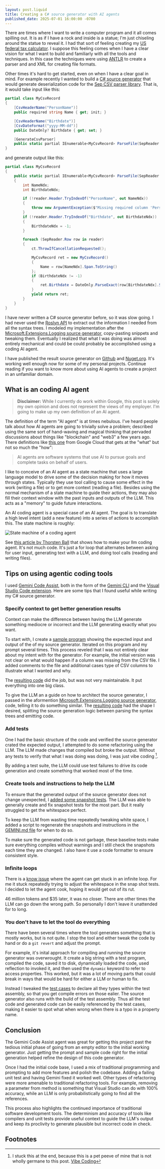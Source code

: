 ```yaml
---
layout: post.liquid
title: Creating a C# source generator with AI agents
published_date: 2025-07-01 16:00:00 -0700
---
```


There are times where I want to write a computer program and it all comes spilling out. It is as if
I have a rock and inside is a statue; I'm just chiseling around the statue to reveal it. I had that
sort of feeling creating my [US federal tax calculator](https://github.com/AustinWise/TaxStuff/).
I suppose this feeling comes when I have a clear vision for what I want to build and familiarly with
all the tools and techniques. In this case the techniques were using [ANTLR](https://www.antlr.org/)
to create a parser and and XML for creating file formats.

Other times it's hard to get started, even on when I have a clear goal in mind. For example recently
I wanted to build a
[C# source generator](https://devblogs.microsoft.com/dotnet/introducing-c-source-generators/)
that would generate deserialization code for the [Sep CSV parser library](https://github.com/nietras/Sep/).
That is, it would take input like this:

```c#
partial class MyCsvRecord
{
    [CsvHeaderName("PersonName")]
    public required string Name { get; init; }

    [CsvHeaderName("Birthdate")]
    [CsvDateFormat("yyyy-MM-dd")]
    public DateOnly? Birthdate { get; set; }

    [GenerateCsvParser]
    public static partial IEnumerable<MyCsvRecord> ParseFile(SepReader reader, CancellationToken ct = default);
}
```

and generate output like this:

```c#
partial class MyCsvRecord
{
    public static partial IEnumerable<MyCsvRecord> ParseFile(SepReader reader, CancellationToken ct)
    {
        int NameNdx;
        int BirthdateNdx;

        if (!reader.Header.TryIndexOf("PersonName", out NameNdx))
        {
            throw new ArgumentException($"Missing required column 'PersonName' for required property 'Name'.");
        }
        if (!reader.Header.TryIndexOf("Birthdate", out BirthdateNdx))
        {
            BirthdateNdx = -1;
        }

        foreach (SepReader.Row row in reader)
        {
            ct.ThrowIfCancellationRequested();

            MyCsvRecord ret = new MyCsvRecord()
            {
                Name = row[NameNdx].Span.ToString()
            };
            if (BirthdateNdx != -1)
            {
                ret.Birthdate = DateOnly.ParseExact(row[BirthdateNdx].Span, "yyyy-MM-dd", CultureInfo.InvariantCulture);
            }
            yield return ret;
        }
    }
}
```

I have never written a C# source generator before, so it was slow going. I had never used the
[Roslyn API](https://learn.microsoft.com/en-us/dotnet/csharp/roslyn-sdk/)
to extract out the information I needed from all the syntax trees. I modeled my implementation after the
[Microsoft.Extensions.Logging source generator](https://github.com/dotnet/runtime/tree/ea721e7486615b95c8ede98a6f54aa5178d4c888/src/libraries/Microsoft.Extensions.Logging.Abstractions/gen),
copy-pasting snippets and tweaking them. Eventually I realized that what I was doing was almost
entirely mechanical and could be could probably be accomplished using a coding AI agent.

I have published the result source generator on
[Github](https://github.com/AustinWise/SepCsvSourceGenerator)
and
[Nuget.org](https://www.nuget.org/packages/AWise.SepCsvSourceGenerator/).
It's working well enough now for some of my personal projects. Continue reading if you want to know
more about using AI agents to create a project in an unfamiliar domain.

## What is an coding AI agent

> **Disclaimer:** While I currently do work within Google, this post is solely my own opinion and does not
> represent the views of my employer. I'm going to make up my own definition of an AI agent.

The definition of the term "AI agent" is at times nebulous. I've heard people talk about how AI agents
are going to trivially solve a problem; described using the same sort of hand-waving and magical thinking
that pervaded discussions about things like "blockchain" and "web3" a few years ago. There definitions
like [this one](https://cloud.google.com/discover/what-are-ai-agents?hl=en) from Google Cloud that
gets at the "what" but not so much the "how":

> AI agents are software systems that use AI to pursue goals and complete tasks on behalf of users.

I like to conceive of an AI agent as a state machine that uses a large language model to drive some
of the decision making for how it moves through states. Typically they use tool calling to cause some
effect in the work (writing a file) or to get more context (reading a file). Besides using the normal
mechanism of a state machine to guide their actions, they may also fill their context window with the
past inputs and outputs of the LLM. This acts as a "memory" to guide future interactions.

An AI coding agent is a special case of an AI agent. The goal is to translate a high level intent (add a new feature)
into a series of actions to accomplish this. The state machine is roughly:

![State machine of a coding agent](/images/SepCsvSourceGenerator/ai-agent.svg)

See [this article by Thorsten Ball](https://ampcode.com/how-to-build-an-agent) that shows how to make
your llm coding agent. It's not much code. It's just a for loop that alternates between asking for
user input, generating text with a LLM, and doing tool calls (reading and writing files).

## Tips on using agentic coding tools

I used [Gemini Code Assist](https://codeassist.google/), both in the form of the
[Gemini CLI](https://github.com/google-gemini/gemini-cli) and the
[Visual Studio Code extension](https://marketplace.visualstudio.com/items?itemName=Google.geminicodeassist).
Here are some tips that I found useful while writing my C# source generator.

### Specify context to get better generation results

Context can make the difference between having the LLM generate something mediocre or incorrect and the
LLM generating exactly what you want.

To start with, I create a [sample program](https://github.com/AustinWise/SepCsvSourceGenerator/blob/agentic/SampleCsvCode/Program.cs)
showing the expected input and output of the of my source generator. Iterated on this program and my
prompt several times. This process reveled that I was not entirely clear about my intent with for the
generator. For example, the initial version was not clear on what would happen if a column was missing
from the CSV file. I added comments to the file and additional cases type of CSV columns to illustrate
what I wanted and why.

The [resulting code](https://github.com/AustinWise/SepCsvSourceGenerator/commit/9d2908b9eed7a75415c2fb06a502ad9155877354)
did the job, but was not very maintainable. It put everything into one big class.

To give the LLM an a guide on how to architect the source generator, I passed in the aformention
[Microsoft.Extensions.Logging source generator](https://github.com/dotnet/runtime/tree/ea721e7486615b95c8ede98a6f54aa5178d4c888/src/libraries/Microsoft.Extensions.Logging.Abstractions/gen),
code, telling it to do something similar. The
[resulting code](https://github.com/AustinWise/SepCsvSourceGenerator/commit/d08830c6721e46de31fcbfcac279a46c7ff573e6)
had the shape I desired, splitting the source generation logic between parsing the syntax trees and
emitting code.

### Add tests

One I had the basic structure of the code and verified the source generator crated the expected output,
I attempted to do some refactoring using the LLM. The LLM made changes that compiled but broke the output.
Without any tests to verify that what I was doing was doing, I was just vibe coding [^1].

By adding a test suite, the LLM could use test failures to drive its code generation and create something
that worked most of the time.

### Create tools and instructions to help the LLM

To ensure that the generated output of the source generator does not change unexpected, I
[added some snapshot tests](https://github.com/AustinWise/SepCsvSourceGenerator/commit/87936bc60e7f56cf383b9301d53725a51ce2f463).
The LLM was able to generally create and fix snapshot tests for the most part. But it really struggled
to get the whitespace perfect.

To keep the LLM from wasting time repeatedly tweaking white space, I added a script to regenerate
the snapshots and instructions in the
[GEMINI.md file](https://github.com/AustinWise/SepCsvSourceGenerator/blob/main/.gemini/GEMINI.md)
for when to do so.

To make sure the generated code is not garbage, these baseline tests make sure everything compiles
without warnings and I still check the snapshots each time they are changed. I also have it use a
code formatter to ensure consistent style.

### Infinite loops

There is a [know issue](https://github.com/google-gemini/gemini-cli/issues/1531) where the agent can
get stuck in an infinite loop. For me it stuck repeatedly trying to adjust the whitespace in the
snap shot tests. I decided to let the agent cook, hoping it would get out of its rut.

46 million tokens and $35 later, it was no closer. There are other times the LLM can go down the wrong
path. So personally I don't leave it unattended for to long.

### You don't have to let the tool do everything

There have been several times where the tool generates something that is mostly works, but is not quite.
I stop the tool and either tweak the code by hand or do a `git revert` and adjust the prompt.

For example, it's inital approach for compiling and running the source generator was overwrought.
It create a big string with a test program, compiled the code, saved it to disk, dynamically loaded
the code, used reflection to invoked it, and then used the `dynamic` keyword to refer to access properties.
This worked, but it was a lot of moving parts that could break in ways that would be hard for either
a LLM or human to fix.

Instead I tweaked the
[test cases](https://github.com/AustinWise/SepCsvSourceGenerator/blob/0cc94df9b1f8d08c268132465fc88506250774dd/tests/SepCsvSourceGenerator.Analyzer.Tests/RunGeneratedParserTests.cs)
to declare all they types within the test assembly, so that you get compile errors on those ealier.
The source generator also runs with the build of the test assembly. Thus all the test code and generated
code can be easily referenced by the test cases, making it easier to spot what when wrong when there is
a typo in a property name.

## Conclusion

The Gemini Code Assist agent was great for getting this project past the tedious initial phase of
going from an empty editor to the initial working generator. Just getting the prompt and sample code
right for the initial generation helped refine the design of this code generator.

Once I had the initial code base, I used a mix of traditional programming and prompting to add more
features and polish the codebase. Adding a failing unit test and having Gemini fixed it worked well.
Other types of refactoring were more amenable to traditional refactoring tools. For example, removing
a parameter from method is something that Visual Studio can do with 100% accuracy, while an LLM is
only probabilistically going to find all the references.

This process also highlights the continued importance of traditional software development tools. The
determinism and accuracy of tools like compilers and unit tests provide useful context to guide the
LLM's output and keep its proclivity to generate plausible but incorrect code in check.

## Footnotes

[^1]: I stuck this at the end, because this is a pet peeve of mine that is not wholly germane to this post.
      [Vibe Coding](https://en.wikipedia.org/wiki/Vibe_coding)
